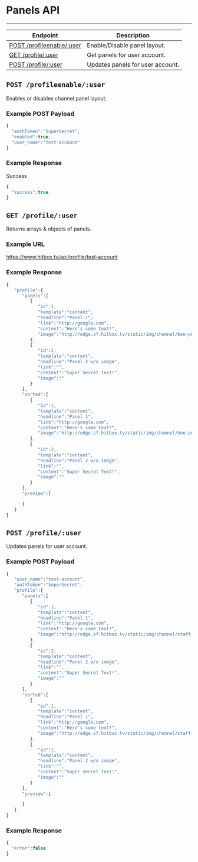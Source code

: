 # Panels API
***

| Endpoint | Description |
| ---- | --------------- |
| [POST /profileenable/:user](/oauth.md#get-oauthaccessuser) | Enable/Disable panel layout. |
| [GET /profile/:user](/profile.md#get-profileuser) | Get panels for user account. |
| [POST /profile/:user](/profile.md#post-profileuser) | Updates panels for user account. |

## `POST /profileenable/:user`

Enables or disables channel panel layout.

### Example POST Payload

```javascript
{
  "authToken":"SuperSecret",
  "enabled":true,
  "user_name":"test-account"
}
```

### Example Response

Success
```javascript
{
  "success":true
}
```

## `GET /profile/:user`

Returns arrays & objects of panels.

### Example URL

https://www.hitbox.tv/api/profile/test-account

### Example Response

```javascript
{
   "profile":{
      "panels":[
         {
            "id":1,
            "template":"content",
            "headline":"Panel 1",
            "link":"http://google.com",
            "content":"Here's some text!",
            "image":"http://edge.sf.hitbox.tv/static/img/channel/boo-png_553fef3cdd5c1.png"
         },
         {
            "id":2,
            "template":"content",
            "headline":"Panel 2 w/o image",
            "link":"",
            "content":"Super Secret Text!",
            "image":""
         }
      ],
      "sorted":[
         {
            "id":1,
            "template":"content",
            "headline":"Panel 1",
            "link":"http://google.com",
            "content":"Here's some text!",
            "image":"http://edge.sf.hitbox.tv/static/img/channel/boo-png_553fef3cdd5c1.png"
         },
         {
            "id":2,
            "template":"content",
            "headline":"Panel 2 w/o image",
            "link":"",
            "content":"Super Secret Text!",
            "image":""
         }
      ],
      "preview":[

      ]
   }
}
```

## `POST /profile/:user`

Updates panels for user account.

### Example POST Payload

```javascript
{
   "user_name":"test-account",
   "authToken":"SuperSecret",
   "profile":{
      "panels":[
         {
            "id":1,
            "template":"content",
            "headline":"Panel 1",
            "link":"http://google.com",
            "content":"Here's some text!",
            "image":"http://edge.sf.hitbox.tv/static/img/channel/staff-chat-png_553fef3cdd5c1.png"
         },
         {
            "id":2,
            "template":"content",
            "headline":"Panel 2 w/o image",
            "link":"",
            "content":"Super Secret Text!",
            "image":""
         }
      ],
      "sorted":[
         {
            "id":1,
            "template":"content",
            "headline":"Panel 1",
            "link":"http://google.com",
            "content":"Here's some text!",
            "image":"http://edge.sf.hitbox.tv/static/img/channel/staff-chat-png_553fef3cdd5c1.png"
         },
         {
            "id":2,
            "template":"content",
            "headline":"Panel 2 w/o image",
            "link":"",
            "content":"Super Secret Text!",
            "image":""
         }
      ],
      "preview":[

      ]
   }
}
```

### Example Response

```javascript
{
  "error":false
}
```